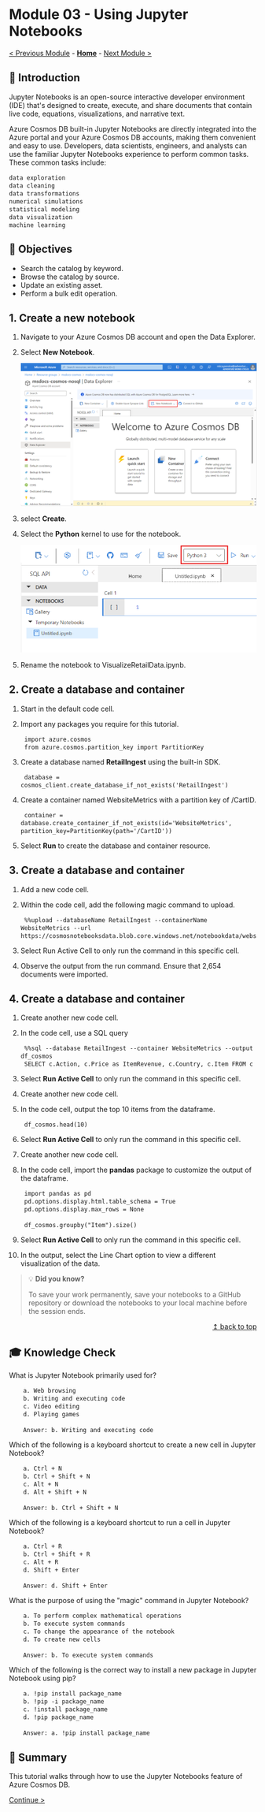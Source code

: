 # Module 03 - Using Jupyter Notebooks

[< Previous Module](../modules/module02a.md) - **[Home](../README.md)** - [Next Module >](../modules/module04.md)

## :loudspeaker: Introduction

Jupyter Notebooks is an open-source interactive developer environment (IDE) that's designed to create, execute, and share documents that contain live code, equations, visualizations, and narrative text.

Azure Cosmos DB built-in Jupyter Notebooks are directly integrated into the Azure portal and your Azure Cosmos DB accounts, making them convenient and easy to use. Developers, data scientists, engineers, and analysts can use the familiar Jupyter Notebooks experience to perform common tasks. These common tasks include:

    data exploration
    data cleaning
    data transformations
    numerical simulations
    statistical modeling
    data visualization
    machine learning


## :dart: Objectives

* Search the catalog by keyword.
* Browse the catalog by source.
* Update an existing asset.
* Perform a bulk edit operation.

## 1. Create a new notebook

1. Navigate to your Azure Cosmos DB account and open the Data Explorer.
2. Select **New Notebook**.

    ![New Notebook](../images/Module03/new-notebook-option.png)

3. select **Create**.

4. Select the **Python** kernel to use for the notebook.

    ![Python Kernel](../images/Module03/python-kernel.png)

5. Rename the notebook to VisualizeRetailData.ipynb.

## 2. Create a database and container

1. Start in the default code cell.

2. Import any packages you require for this tutorial.

        import azure.cosmos
        from azure.cosmos.partition_key import PartitionKey


3. Create a database named **RetailIngest** using the built-in SDK.

        database = cosmos_client.create_database_if_not_exists('RetailIngest')


4. Create a container named WebsiteMetrics with a partition key of /CartID.

        container = database.create_container_if_not_exists(id='WebsiteMetrics', partition_key=PartitionKey(path='/CartID'))

5. Select **Run** to create the database and container resource.


## 3. Create a database and container

1. Add a new code cell.

2. Within the code cell, add the following magic command to upload.

        %%upload --databaseName RetailIngest --containerName WebsiteMetrics --url https://cosmosnotebooksdata.blob.core.windows.net/notebookdata/websiteData.json

3. Select Run Active Cell to only run the command in this specific cell.

4. Observe the output from the run command. Ensure that 2,654 documents were imported.

## 4. Create a database and container

1. Create another new code cell.

2. In the code cell, use a SQL query

        %%sql --database RetailIngest --container WebsiteMetrics --output df_cosmos
        SELECT c.Action, c.Price as ItemRevenue, c.Country, c.Item FROM c

3. Select **Run Active Cell** to only run the command in this specific cell.

4. Create another new code cell.

5. In the code cell, output the top 10 items from the dataframe.

        df_cosmos.head(10)

6. Select **Run Active Cell** to only run the command in this specific cell.

7. Create another new code cell.

8. In the code cell, import the **pandas** package to customize the output of the dataframe.

        import pandas as pd
        pd.options.display.html.table_schema = True
        pd.options.display.max_rows = None

        df_cosmos.groupby("Item").size()
        
 9. Select **Run Active Cell** to only run the command in this specific cell.       
 
 10. In the output, select the Line Chart option to view a different visualization of the data.
 
 
> :bulb: **Did you know?**
>
> To save your work permanently, save your notebooks to a GitHub repository or download the notebooks to your local machine before the session ends.

<div align="right"><a href="#module-03---search--browse">↥ back to top</a></div>


## :mortar_board: Knowledge Check

What is Jupyter Notebook primarily used for?

        a. Web browsing
        b. Writing and executing code
        c. Video editing
        d. Playing games
        
        Answer: b. Writing and executing code

Which of the following is a keyboard shortcut to create a new cell in Jupyter Notebook?

        a. Ctrl + N
        b. Ctrl + Shift + N
        c. Alt + N
        d. Alt + Shift + N

        Answer: b. Ctrl + Shift + N

Which of the following is a keyboard shortcut to run a cell in Jupyter Notebook?

        a. Ctrl + R
        b. Ctrl + Shift + R
        c. Alt + R
        d. Shift + Enter

        Answer: d. Shift + Enter

What is the purpose of using the "magic" command in Jupyter Notebook?

        a. To perform complex mathematical operations
        b. To execute system commands
        c. To change the appearance of the notebook
        d. To create new cells

        Answer: b. To execute system commands

Which of the following is the correct way to install a new package in Jupyter Notebook using pip?

        a. !pip install package_name
        b. !pip -i package_name
        c. !install package_name
        d. !pip package_name

        Answer: a. !pip install package_name


## :tada: Summary

This tutorial walks through how to use the Jupyter Notebooks feature of Azure Cosmos DB.

[Continue >](../modules/module04.md)

